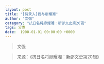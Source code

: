 ```yaml
---
layout: post
title: "[待录入]我与廖耀湘"
author: "文强"
category: "抗日名将廖耀湘：新邵文史第20辑"
tags: 分类
date:  1900-01-01 00:00:00 +0000
---
```

> 文强



> 来源：《抗日名将廖耀湘：新邵文史第20辑》
